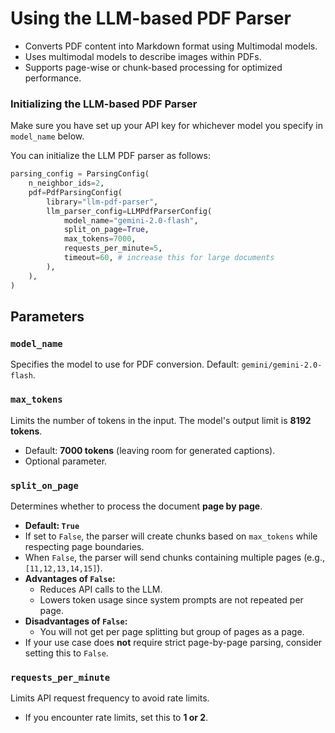 # Using the LLM-based PDF Parser


- Converts PDF content into Markdown format using Multimodal models.
- Uses multimodal models to describe images within PDFs.
- Supports page-wise or chunk-based processing for optimized performance.


### Initializing the LLM-based PDF Parser

Make sure you have set up your API key for whichever model you 
specify in `model_name` below.

You can initialize the LLM PDF parser as follows:

```python
parsing_config = ParsingConfig(
    n_neighbor_ids=2,
    pdf=PdfParsingConfig(
        library="llm-pdf-parser",
        llm_parser_config=LLMPdfParserConfig(
            model_name="gemini-2.0-flash",
            split_on_page=True,
            max_tokens=7000,
            requests_per_minute=5,
            timeout=60, # increase this for large documents
        ),
    ),
)
```


## Parameters

### `model_name`
Specifies the model to use for PDF conversion. Default: `gemini/gemini-2.0-flash`.

### `max_tokens`
Limits the number of tokens in the input. The model's output limit is **8192 tokens**.
- Default: **7000 tokens** (leaving room for generated captions).
- Optional parameter.

### `split_on_page`
Determines whether to process the document **page by page**.
- **Default: `True`**
- If set to `False`, the parser will create chunks based on `max_tokens` while respecting page boundaries.
- When `False`, the parser will send chunks containing multiple pages (e.g., `[11,12,13,14,15]`).
- **Advantages of `False`:**
  - Reduces API calls to the LLM.
  - Lowers token usage since system prompts are not repeated per page.
- **Disadvantages of `False`:**
  - You will not get per page splitting but group of pages as a page.
- If your use case does **not** require strict page-by-page parsing, consider setting this to `False`.


### `requests_per_minute`
Limits API request frequency to avoid rate limits.
- If you encounter rate limits, set this to **1 or 2**.
